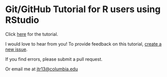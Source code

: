 # Git/GitHub Tutorial for R users using RStudio

Click [here](GitTutorial.md) for the tutorial.

I would love to hear from you! To provide feedback on this tutorial, [create a new issue](https://github.com/jtr13/gittutorial/issues/new).

If you find errors, please submit a pull request.

Or email me at jtr13@columbia.edu
